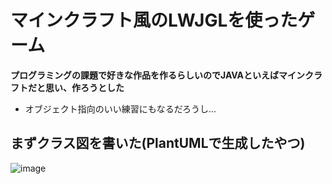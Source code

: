 # マインクラフト風のLWJGLを使ったゲーム
**プログラミングの課題で好きな作品を作るらしいのでJAVAといえばマインクラフトだと思い、作ろうとした**
- オブジェクト指向のいい練習にもなるだろうし...
## まずクラス図を書いた(PlantUMLで生成したやつ)
![image](https://github.com/user-attachments/assets/03c643fa-1e71-4e1d-baa2-2e28139e3728)
